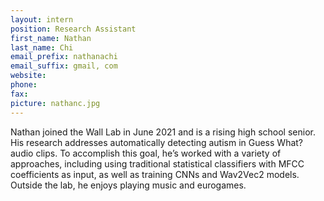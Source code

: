 ```yaml
---
layout: intern
position: Research Assistant
first_name: Nathan
last_name: Chi
email_prefix: nathanachi
email_suffix: gmail, com
website:
phone:
fax:
picture: nathanc.jpg
---
```


Nathan joined the Wall Lab in June 2021 and is a rising high school senior. His research addresses automatically detecting autism in Guess What? audio clips. To accomplish this goal, he’s worked with a variety of approaches, including using traditional statistical classifiers with MFCC coefficients as input, as well as training CNNs and Wav2Vec2 models. Outside the lab, he enjoys playing music and eurogames.
